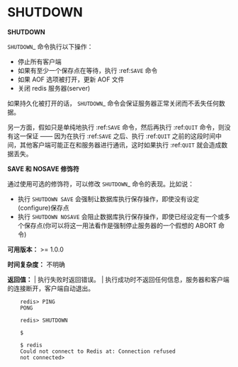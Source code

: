 # SHUTDOWN


**SHUTDOWN**

`SHUTDOWN`_ 命令执行以下操作：

- 停止所有客户端
- 如果有至少一个保存点在等待，执行 :ref:`SAVE` 命令
- 如果 AOF 选项被打开，更新 AOF 文件
- 关闭 redis 服务器(server)

如果持久化被打开的话， `SHUTDOWN`_ 命令会保证服务器正常关闭而不丢失任何数据。

另一方面，假如只是单纯地执行 :ref:`SAVE` 命令，然后再执行 :ref:`QUIT` 命令，则没有这一保证 —— 因为在执行 :ref:`SAVE` 之后、执行 :ref:`QUIT` 之前的这段时间中间，其他客户端可能正在和服务器进行通讯，这时如果执行 :ref:`QUIT` 就会造成数据丢失。

**SAVE 和 NOSAVE 修饰符**

通过使用可选的修饰符，可以修改 `SHUTDOWN`_ 命令的表现。比如说：

- 执行 ``SHUTDOWN SAVE`` 会强制让数据库执行保存操作，即使没有设定(configure)保存点
- 执行 ``SHUTDOWN NOSAVE`` 会阻止数据库执行保存操作，即使已经设定有一个或多个保存点(你可以将这一用法看作是强制停止服务器的一个假想的 ABORT 命令)

**可用版本：**
    >= 1.0.0

**时间复杂度：**
    不明确

**返回值：**
    | 执行失败时返回错误。
    | 执行成功时不返回任何信息，服务器和客户端的连接断开，客户端自动退出。

```
    redis> PING
    PONG

    redis> SHUTDOWN  

    $ 

    $ redis
    Could not connect to Redis at: Connection refused
    not connected> 
```